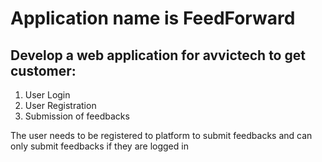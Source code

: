 # Application name is FeedForward

## Develop a web application for avvictech to get customer:

1. User Login
2. User Registration
3. Submission of feedbacks 

The user needs to be registered to platform to submit feedbacks and can only submit feedbacks if they are logged in

